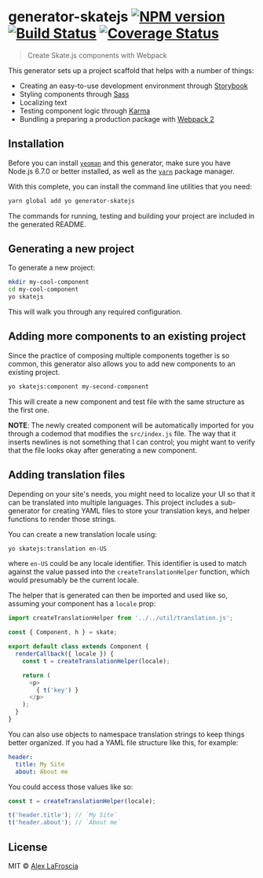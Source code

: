 # generator-skatejs [![NPM version][npm-image]][npm-url] [![Build Status][travis-image]][travis-url] [![Coverage Status][coveralls-image]][coveralls-url]

> Create Skate.js components with Webpack

This generator sets up a project scaffold that helps with a number of things:

- Creating an easy-to-use development environment through [Storybook][storybook]
- Styling components through [Sass][sass]
- Localizing text
- Testing component logic through [Karma][karma]
- Bundling a preparing a production package with [Webpack 2][webpack]

## Installation

Before you can install [`yeoman`][yeoman] and this generator, make sure you have Node.js 6.7.0 or better installed, as well as the [`yarn`][yarn] package manager.

With this complete, you can install the command line utilities that you need:

```bash
yarn global add yo generator-skatejs
```

The commands for running, testing and building your project are included in the generated README.

## Generating a new project

To generate a new project:

```bash
mkdir my-cool-component
cd my-cool-component
yo skatejs
```

This will walk you through any required configuration.

## Adding more components to an existing project

Since the practice of composing multiple components together is so common, this generator also allows you to add new components to an existing project.

```bash
yo skatejs:component my-second-component
```

This will create a new component and test file with the same structure as the first one.

**NOTE**: The newly created component will be automatically imported for you through a codemod that modifies the `src/index.js` file.  The way that it inserts newlines is not something that I can control; you might want to verify that the file looks okay after generating a new component.

## Adding translation files

Depending on your site's needs, you might need to localize your UI so that it can be translated into multiple languages. This project includes a sub-generator for creating YAML files to store your translation keys, and helper functions to render those strings.

You can create a new translation locale using:

```bash
yo skatejs:translation en-US
```

where `en-US` could be any locale identifier. This identifier is used to match against the value passed into the `createTranslationHelper` function, which would presumably be the current locale.

The helper that is generated can then be imported and used like so, assuming your component has a `locale` prop:

```javascript
import createTranslationHelper from '../../util/translation.js';

const { Component, h } = skate;

export default class extends Component {
  renderCallback({ locale }) {
    const t = createTranslationHelper(locale);

    return (
      <p>
        { t('key') }
      </p>
    );
  }
}
```

You can also use objects to namespace translation strings to keep things better organized.  If you had a YAML file structure like this, for example:

```yaml
header:
  title: My Site
  about: About me
```

You could access those values like so:

```javascript
const t = createTranslationHelper(locale);

t('header.title'); // `My Site`
t('header.about'); // `About me`
```

## License

MIT © [Alex LaFroscia](alexlafroscia.com)


[npm-image]: https://badge.fury.io/js/generator-skatejs.svg
[npm-url]: https://npmjs.org/package/generator-skatejs
[travis-image]: https://travis-ci.org/skatejs/generator-skatejs.svg?branch=master
[travis-url]: https://travis-ci.org/skatejs/generator-skatejs
[coveralls-image]: https://coveralls.io/repos/github/skatejs/generator-skatejs/badge.svg?branch=master
[coveralls-url]: https://coveralls.io/github/skatejs/generator-skatejs?branch=master
[yeoman]: http://yeoman.io/
[yarn]: https://yarnpkg.com
[storybook]: https://storybook.js.org/
[sass]: http://sass-lang.com/
[karma]: https://karma-runner.github.io
[webpack]: https://webpack.github.io/
